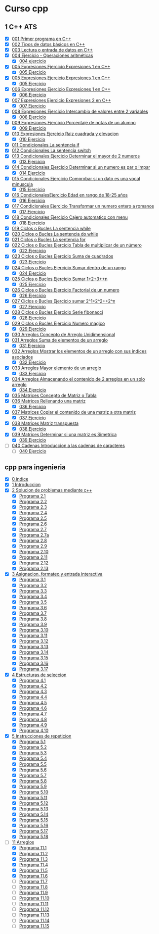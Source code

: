 # Curso cpp
## 1 C++ ATS
* [x] [001 Primer programa en C++](ats/programas/001.cpp)
* [x] [002 Tipos de datos básicos en C++](ats/programas/002.cpp)
* [x] [003 Lectura o entrada de datos en C++](ats/programas/003.cpp)
* [x] [004 Ejercicio - Operaciones aritméticas](ats/programas/004.cpp)
    * [x] [004 ejercicio](ats/programas/004e.cpp)
* [x] [005 Expresiones  Ejercicio Expresiones 1 en C++](ats/programas/005.cpp)
    * [x] [005 Ejercicio](ats/programas/005e.cpp)
* [x] [005 Expresiones  Ejercicio Expresiones 1 en C++](ats/programas/005.cpp)
    * [x] [005 Ejercicio](ats/programas/005e.cpp)
* [x] [006 Expresiones  Ejercicio Expresiones 1 en C++](ats/programas/006.cpp)
    * [x] [006 Ejercicio](ats/programas/006e.cpp)
* [x] [007  Expresiones  Ejercicio Expresiones 2 en C++](ats/programas/007.cpp)
    * [x] [007 Ejercicio](ats/programas/007e.cpp)
* [x] [008 Expresiones  Ejercicio Intercambio de valores entre 2 variables](ats/programas/008.cpp)
    * [x] [008 Ejercicio](ats/programas/008e.cpp)
* [x] [009  Expresiones  Ejercicio Porcentaje de notas de un alumno](ats/programas/009.cpp)
    * [x] [009 Ejercicio](ats/programas/009e.cpp)
* [x] [010  Expresiones  Ejercicio Raiz cuadrada y elevacion](ats/programas/010.cpp)
    * [x] [010 Ejercicio](ats/programas/010e.cpp)
* [x] [011 Condicionales  La sentencia if](ats/programas/011.cpp)
* [x] [012 Condicionales  La sentencia switch](ats/programas/012.cpp)
* [x] [013 Condicionales Ejercicio Determinar el mayor de 2 numeros](ats/programas/013.cpp)
    * [x] [013 Ejercicio](ats/programas/013e.cpp)
* [x] [014 Condicionales Ejercicio Determinar si un numero es par o impar](ats/programas/014.cpp)
    * [x] [014 Ejercicio](ats/programas/014e.cpp)
* [x] [015 Condicionales  Ejercicio Comprobar si un dato es una vocal minuscula](ats/programas/015.cpp)
    * [x] [015 Ejercicio](ats/programas/015e.cpp)
* [x] [016 CondicionalesEjercicio Edad en rango de 18-25 años](ats/programas/016.cpp)
    * [x] [016 Ejercicio](ats/programas/016e.cpp)
* [x] [017 Condicionales Ejercicio Transformar un numero entero a romanos](ats/programas/017.cpp)
    * [x] [017 Ejercicio](ats/programas/017e.cpp)
* [x] [018 Condicionales Ejercicio Cajero automatico con menu](ats/programas/018.cpp)
    * [x] [018 Ejercicio](ats/programas/018e.cpp)
* [x] [019 Ciclos o Bucles La sentencia while](ats/programas/019.cpp)
* [x] [020 Ciclos o Bucles La sentencia do while](ats/programas/020.cpp)
* [x] [021 Ciclos o Bucles La sentencia for](ats/programas/021.cpp)
* [x] [022 Ciclos o Bucles Ejercicio Tabla de multiplicar de un número](ats/programas/022.cpp)
    * [x] [022 Ejercicio](ats/programas/022e.cpp)
* [x] [023 Ciclos o Bucles Ejercicio Suma de cuadrados](ats/programas/023.cpp)
    * [x] [023 Ejercicio](ats/programas/023e.cpp)
* [x] [024 Ciclos o Bucles Ejercicio Sumar dentro de un rango](ats/programas/024.cpp)
    * [x] [024 Ejercicio](ats/programas/024e.cpp)
* [x] [025 Ciclos o Bucles Ejercicio Sumar 1+2+3++n](ats/programas/025.cpp)
    * [x] [025 Ejercicio](ats/programas/025e.cpp)
* [x] [026 Ciclos o Bucles Ejercicio Factorial de un numero](ats/programas/026.cpp)
    * [x] [026 Ejercicio](ats/programas/026e.cpp)
* [x] [027 Ciclos o Bucles Ejercicio sumar 2^1+2^2++2^n](ats/programas/027.cpp)
    * [x] [027 Ejercicio](ats/programas/027e.cpp)
* [x] [028 Ciclos o Bucles Ejercicio Serie fibonacci](ats/programas/028.cpp)
    * [x] [028 Ejercicio](ats/programas/028e.cpp)
* [x] [029 Ciclos o Bucles Ejercicio Numero magico](ats/programas/029.cpp)
    * [x] [029 Ejercicio](ats/programas/029e.cpp)
* [x] [030 Arreglos Concepto de Arreglo Unidimensional](ats/programas/030.cpp)
* [x] [031 Arreglos Suma de elementos de un arreglo](ats/programas/031.cpp)
    * [x] [031 Ejercicio](ats/programas/031e.cpp)
* [x] [032 Arreglos Mostrar los elementos de un arreglo con sus indices asociados](ats/programas/032.cpp)
    * [x] [032 Ejercicio](ats/programas/032e.cpp)
* [x] [033 Arreglos Mayor elemento de un arreglo](ats/programas/033.cpp)
    * [x] [033 Ejercicio](ats/programas/033e.cpp)
* [x] [034 Arreglos Almacenando el contenido de 2 arreglos en un solo arreglo](ats/programas/034.cpp)
    * [x] [034 Ejercicio](ats/programas/034e.cpp)
* [x] [035 Matrices Concepto de Matriz o Tabla](ats/programas/035.cpp)
* [x] [036 Matrices  Rellenando una matriz](ats/programas/036.cpp)
    * [x] [036 Ejercicio](ats/programas/036e.cpp)
* [x] [037 Matrices Copiar el contenido de una matriz a otra matriz](ats/programas/037.cpp)
    * [x] [037 Ejercicio](ats/programas/037e.cpp)
* [x] [038 Matrices Matriz transpuesta](ats/programas/038.cpp)
    * [x] [038 Ejercicio](ats/programas/038e.cpp)
* [x] [039 Matrices  Determinar si una matriz es Simetrica](ats/programas/039.cpp)
    * [x] [039 Ejercicio](ats/programas/039e.cpp)
* [ ] [040 Cadenas Introduccion a las cadenas de caracteres](ats/programas/040.cpp)
    * [ ] [040 Ejercicio](ats/programas/040e.cpp)
<!--next

* [ ] [041 Cadenas Longitud de una cadena - Funcion strlen()](ats/programas/041.cpp)
    * [ ] [041 Ejercicio](ats/programas/041e.cpp)
* [ ] [042 Cadenas Copiar el contenido de una cadena a otra - Funcion strcpy](ats/programas/042.cpp)
    * [ ] [042 Ejercicio](ats/programas/042e.cpp)
* [ ] [043 Cadenas Comparar cadenas - Funcion strcmp()](ats/programas/043.cpp)
    * [ ] [043 Ejercicio](ats/programas/043e.cpp)
* [ ] [044 Cadenas Concatenar una cadena con otra - Funcion strcat()](ats/programas/044.cpp)
    * [ ] [044 Ejercicio](ats/programas/044e.cpp)
* [ ] [045 Cadenas Invertir una cadena - Funcion strrev()](ats/programas/045.cpp)
    * [ ] [045 Ejercicio](ats/programas/045e.cpp)
* [ ] [046 Cadenas Pasar una palabra a MAYuSCULA - Funcion strupr()](ats/programas/046.cpp)
    * [ ] [046 Ejercicio](ats/programas/046e.cpp)
* [ ] [047 Cadenas Pasar una palabra a minuscula - Funcion strlwr()](ats/programas/047.cpp)
    * [ ] [047 Ejercicio](ats/programas/047e.cpp)
* [ ] [048 Cadenas Transformar una cadena a numeros - Funcion atoi() y atof()](ats/programas/048.cpp)
    * [ ] [048 Ejercicio](ats/programas/048e.cpp)
* [ ] [049 Cadenas Ejercicio Contando cada vocal en una frase](ats/programas/049.cpp)
    * [ ] [049 Ejercicio](ats/programas/049e.cpp)
* [ ] [050 Ordenamientos M‚todo Burbuja](ats/programas/050.cpp)
    * [ ] [050 Ejercicio](ats/programas/050e.cpp)
* [ ] [051 Ordenamientos Ordenamiento por Insercion](ats/programas/051.cpp)
    * [ ] [051 Ejercicio](ats/programas/051e.cpp)
* [ ] [052 Ordenamientos Ordenamiento por Seleccion](ats/programas/052.cpp)
    * [ ] [052 Ejercicio](ats/programas/052e.cpp)
* [ ] [053 Busquedas Busqueda Secuencial en un arreglo](ats/programas/053.cpp)
    * [ ] [053 Ejercicio](ats/programas/053e.cpp)
* [ ] [054 Busquedas Busqueda Binaria en un arreglo](ats/programas/054.cpp)
    * [ ] [054 Ejercicio](ats/programas/054e.cpp)
* [ ] [055 Estructuras Concepto de Estructuras(struct) en C++](ats/programas/055.cpp)
    * [ ] [055 Ejercicio](ats/programas/055e.cpp)
* [ ] [056 Estructuras  Estructura Basica en C++](ats/programas/056.cpp)
    * [ ] [056 Ejercicio](ats/programas/056e.cpp)
* [ ] [057 Estructuras Concepto de Estructuras Anidadas en C++](ats/programas/057.cpp)
    * [ ] [057 Ejercicio](ats/programas/057e.cpp)
* [ ] [058 Estructuras Estructuras Anidadas en C++](ats/programas/058.cpp)
    * [ ] [058 Ejercicio](ats/programas/058e.cpp)
* [ ] [059 Estructuras Ejercicio Categoria de un corredor](ats/programas/059.cpp)
    * [ ] [059 Ejercicio](ats/programas/059e.cpp)
* [ ] [060 Estructuras Ejercicio Empleado con mayor y menor salario](ats/programas/060.cpp)
    * [ ] [060 Ejercicio](ats/programas/060e.cpp)
* [ ] [061 Estructuras Ejercicio Estructuras anidadas promedio de un alumno](ats/programas/061.cpp)
    * [ ] [061 Ejercicio](ats/programas/061e.cpp)
* [ ] [062 Estructuras  Ejercicio Estructura etapas de un ciclista](ats/programas/062.cpp)
    * [ ] [062 Ejercicio](ats/programas/062e.cpp)
* [ ] [063 Funciones Definicion de Funciones](ats/programas/063.cpp)
    * [ ] [063 Ejercicio](ats/programas/063e.cpp)
* [ ] [064 Funciones Plantillas de Funcion](ats/programas/064.cpp)
    * [ ] [064 Ejercicio](ats/programas/064e.cpp)
* [ ] [065 Ejercicio Multiplicacion de 2 numeros sin retorno de valor](ats/programas/065.cpp)
    * [ ] [065 Ejercicio](ats/programas/065e.cpp)
* [ ] [066 Funciones Ejercicio Elevacion de un Numero sin retorno de valor](ats/programas/066.cpp)
    * [ ] [066 Ejercicio](ats/programas/066e.cpp)
* [ ] [067 Funciones Ejercicio Enviando datos a una plantilla de funcion](ats/programas/067.cpp)
    * [ ] [067 Ejercicio](ats/programas/067e.cpp)
* [ ] [068 Funciones Paso de par metros por Referencia](ats/programas/068.cpp)
    * [ ] [068 Ejercicio](ats/programas/068e.cpp)
* [ ] [069 Funciones  Devolver valores multiples](ats/programas/069.cpp)
    * [ ] [069 Ejercicio](ats/programas/069e.cpp)
* [ ] [070 Funciones  Ejercicio  Intercambiar valores de 2 variables](ats/programas/070.cpp)
    * [ ] [070 Ejercicio](ats/programas/070e.cpp)
* [ ] [071 Funciones Ejercicio Transformar segundos a horas, minutos y segundos](ats/programas/071.cpp)
    * [ ] [071 Ejercicio](ats/programas/071e.cpp)
* [ ] [072 Funciones Paso de par metros de tipo vector](ats/programas/072.cpp)
    * [ ] [072 Ejercicio](ats/programas/072e.cpp)
* [ ] [073 Funciones Ejercicio Suma de elementos de un vector con funcion](ats/programas/073.cpp)
    * [ ] [073 Ejercicio](ats/programas/073e.cpp)
* [ ] [074 Funciones Ejercicio Cambiar signo de los elementos de un vector](ats/programas/074.cpp)
    * [ ] [074 Ejercicio](ats/programas/074e.cpp)
* [ ] [075 Funciones Paso de par metros de tipo matriz](ats/programas/075.cpp)
    * [ ] [075 Ejercicio](ats/programas/075e.cpp)
* [ ] [076 Funciones Ejercicio Determinar si una matriz es Simetrica](ats/programas/076.cpp)
    * [ ] [076 Ejercicio](ats/programas/076e.cpp)
* [ ] [077 Funciones Paso de par metros de tipo estructura](ats/programas/077.cpp)
    * [ ] [077 Ejercicio](ats/programas/077e.cpp)
* [ ] [078 Funciones Ejercicio Sumar 2 numeros complejos](ats/programas/078.cpp)
    * [ ] [078 Ejercicio](ats/programas/078e.cpp)
* [ ] [079 Funciones Recursividad Factorial de un numero](ats/programas/079.cpp)
    * [ ] [079 Ejercicio](ats/programas/079e.cpp)
* [ ] [080 Funciones Ejercicio Recursividad para la suma](ats/programas/080.cpp)
    * [ ] [080 Ejercicio](ats/programas/080e.cpp)
* [ ] [081 Funciones Ejercicio Elevacion de un numero con recursividad](ats/programas/081.cpp)
    * [ ] [081 Ejercicio](ats/programas/081e.cpp)
* [ ] [082 Punteros Declaracion de Punteros](ats/programas/082.cpp)
    * [ ] [082 Ejercicio](ats/programas/082e.cpp)
* [ ] [083 Punteros Ejercicio Numero par o impar con punteros](ats/programas/083.cpp)
    * [ ] [083 Ejercicio](ats/programas/083e.cpp)
* [ ] [084 Punteros Correspondencia entre arreglos y punteros](ats/programas/084.cpp)
    * [ ] [084 Ejercicio](ats/programas/084e.cpp)
* [ ] [085 Punteros Ejercicio Numeros pares de un arreglo con punteros](ats/programas/085.cpp)
    * [ ] [085 Ejercicio](ats/programas/085e.cpp)
* [ ] [086 Punteros Asignacion din mica de arreglos](ats/programas/086.cpp)
    * [ ] [086 Ejercicio](ats/programas/086e.cpp)
* [ ] [087 Punteros Transmision de Direcciones](ats/programas/087.cpp)
    * [ ] [087 Ejercicio](ats/programas/087e.cpp)
* [ ] [088 Punteros Transmision de arreglos](ats/programas/088.cpp)
    * [ ] [088 Ejercicio](ats/programas/088e.cpp)
* [ ] [089 Punteros Ejercicio Ordenar elementos de un arreglo con punteros](ats/programas/089.cpp)
    * [ ] [089 Ejercicio](ats/programas/089e.cpp)
* [ ] [090 Punteros Ejercicio Contar vocales de un nombre con punteros](ats/programas/090.cpp)
    * [ ] [090 Ejercicio](ats/programas/090e.cpp)
* [ ] [091 Punteros Matriz dinamica](ats/programas/091.cpp)
    * [ ] [091 Ejercicio](ats/programas/091e.cpp)
* [ ] [092 Punteros Ejercicio Suma de matrices dinamicas con punteros](ats/programas/092.cpp)
    * [ ] [092 Ejercicio](ats/programas/092e.cpp)
* [ ] [093 Punteros Punteros a Estructura](ats/programas/093.cpp)
    * [ ] [093 Ejercicio](ats/programas/093e.cpp)
* [ ] [094 Punteros Ejercicio Mejor promedio de 3 estudiantes con punteros](ats/programas/094.cpp)
    * [ ] [094 Ejercicio](ats/programas/094e.cpp)
* [ ] [095 Pilas Concepto de Pila](ats/programas/095.cpp)
    * [ ] [095 Ejercicio](ats/programas/095e.cpp)
* [ ] [096 Pilas Insertar elementos a la pila](ats/programas/096.cpp)
    * [ ] [096 Ejercicio](ats/programas/096e.cpp)
* [ ] [097 Pilas Quitar elementos de una pila](ats/programas/097.cpp)
    * [ ] [097 Ejercicio](ats/programas/097e.cpp)
* [ ] [098 Pilas Ejercicio Insertar y quitar elementos de una pila](ats/programas/098.cpp)
    * [ ] [098 Ejercicio](ats/programas/098e.cpp)
* [ ] [099 Colas Concepto de Cola](ats/programas/099.cpp)
    * [ ] [099 Ejercicio](ats/programas/099e.cpp)
* [ ] [100 Colas Insertar elementos en una cola](ats/programas/100.cpp)
    * [ ] [100 Ejercicio](ats/programas/100e.cpp)
* [ ] [101 Colas Eliminar elementos de una cola](ats/programas/101.cpp)
    * [ ] [101 Ejercicio](ats/programas/101e.cpp)
* [ ] [102 Colas Ejercicio Insertar y eliminar elementos de una cola](ats/programas/102.cpp)
    * [ ] [102 Ejercicio](ats/programas/102e.cpp)
* [ ] [103 Listas Concepto de Lista Enlazada](ats/programas/103.cpp)
    * [ ] [103 Ejercicio](ats/programas/103e.cpp)
* [ ] [104 Listas Insertar elementos en una lista enlazada](ats/programas/104.cpp)
    * [ ] [104 Ejercicio](ats/programas/104e.cpp)
* [ ] [105 Listas Mostrar los elementos de la lista](ats/programas/105.cpp)
    * [ ] [105 Ejercicio](ats/programas/105e.cpp)
* [ ] [106 Listas Buscar un elemento en una lista enlazada](ats/programas/106.cpp)
    * [ ] [106 Ejercicio](ats/programas/106e.cpp)
* [ ] [107 Listas Eliminar un elemento de la lista](ats/programas/107.cpp)
    * [ ] [107 Ejercicio](ats/programas/107e.cpp)
* [ ] [108 Listas Eliminar todos los elementos de la lista](ats/programas/108.cpp)
    * [ ] [108 Ejercicio](ats/programas/108e.cpp)
* [ ] [109 Listas Ejercicio Calcular el mayor y menor elemento de una lista](ats/programas/109.cpp)
    * [ ] [109 Ejercicio](ats/programas/109e.cpp)
* [ ] [110 árboles  Concepto de árboles](ats/programas/110.cpp)
    * [ ] [110 Ejercicio](ats/programas/110e.cpp)
* [ ] [111 árboles árbol binario](ats/programas/111.cpp)
    * [ ] [111 Ejercicio](ats/programas/111e.cpp)
* [ ] [112 árboles árbol binario de busqueda ABB](ats/programas/112.cpp)
    * [ ] [112 Ejercicio](ats/programas/112e.cpp)
* [ ] [113 árboles  Insertar nodos en un  arbol binario de busqueda ABB](ats/programas/113.cpp)
    * [ ] [113 Ejercicio](ats/programas/113e.cpp)
* [ ] [114 árboles Mostrar el  arbol completo](ats/programas/114.cpp)
    * [ ] [114 Ejercicio](ats/programas/114e.cpp)
* [ ] [115 árboles  Buscar un nodo en el  arbol](ats/programas/115.cpp)
    * [ ] [115 Ejercicio](ats/programas/115e.cpp)
* [ ] [116 árboles Recorrido de un  rbol en PreOrden](ats/programas/116.cpp)
    * [ ] [116 Ejercicio](ats/programas/116e.cpp)
* [ ] [117 árboles Recorrido de un  rbol en InOrden](ats/programas/117.cpp)
    * [ ] [117 Ejercicio](ats/programas/117e.cpp)
* [ ] [118 árboles  Recorrido de un  rbol en PostOrden](ats/programas/118.cpp)
    * [ ] [118 Ejercicio](ats/programas/118e.cpp)
* [ ] [119 árboles  Eliminar un nodo del  arbol - parte 1](ats/programas/119.cpp)
    * [ ] [119 Ejercicio](ats/programas/119e.cpp)
* [ ] [120 árboles  Eliminar un nodo del  arbol - parte 2](ats/programas/120.cpp)
    * [ ] [120 Ejercicio](ats/programas/120e.cpp)
* [ ] [121 árboles Eliminar un nodo del  arbol  parte 3](ats/programas/121.cpp)
    * [ ] [121 Ejercicio](ats/programas/121e.cpp)
* [ ] [122 árboles Eliminar un nodo del  arbol parte 4](ats/programas/122.cpp)
    * [ ] [122 Ejercicio](ats/programas/122e.cpp)
* [ ] [123 Archivos Escribir en un archivo de texto](ats/programas/123.cpp)
    * [ ] [123 Ejercicio](ats/programas/123e.cpp)
* [ ] [124 Archivos Lectura de un archivo de texto](ats/programas/124.cpp)
    * [ ] [124 Ejercicio](ats/programas/124e.cpp)
* [ ] [125 Archivos Añadir texto en un archivo](ats/programas/125.cpp)
    * [ ] [125 Ejercicio](ats/programas/125e.cpp)
* [ ] [126 POO Conceptos basicos de Programacion Orientada a Objetos (POO)](ats/programas/126.cpp)
    * [ ] [126 Ejercicio](ats/programas/126e.cpp)
* [ ] [127 POO Clases y objetos en C++](ats/programas/127.cpp)
    * [ ] [127 Ejercicio](ats/programas/127e.cpp)
* [ ] [128 POO Ejercicio 1 Clase Rect ngulo](ats/programas/128.cpp)
    * [ ] [128 Ejercicio](ats/programas/128e.cpp)
* [ ] [129 POO  Sobrecarga de constructores](ats/programas/129.cpp)
    * [ ] [129 Ejercicio](ats/programas/129e.cpp)
* [ ] [130 POO Ejercicio 2 Clase Tiempo (Sobrecarga de Constructores)](ats/programas/130.cpp)
    * [ ] [130 Ejercicio](ats/programas/130e.cpp)
* [ ] [131 POO Destructor de Objetos](ats/programas/131.cpp)
    * [ ] [131 Ejercicio](ats/programas/131e.cpp)
* [ ] [132 POO Metodos constructores y modificadores (Getters y Setters)](ats/programas/132.cpp)
    * [ ] [132 Ejercicio](ats/programas/132e.cpp)
* [ ] [133 POO Herencia en POO](ats/programas/133.cpp)
    * [ ] [133 Ejercicio](ats/programas/133e.cpp)
* [ ] [134 POO Ejercicio 3 Jerarquia de clases (parte 1)](ats/programas/134.cpp)
    * [ ] [134 Ejercicio](ats/programas/134e.cpp)
* [ ] [135 POO Ejercicio 3 Jerarquia de clases (parte 2)](ats/programas/135.cpp)
    * [ ] [135 Ejercicio](ats/programas/135e.cpp)
* [ ] [136 POO Polimorfismo en C++](ats/programas/136.cpp)
    * [ ] [136 Ejercicio](ats/programas/136e.cpp)
* [ ] [137 POO Ejercicio 4 Jerarquia de clases (Herencia y Polimorfismo)](ats/programas/137.cpp)
    * [ ] [137 Ejercicio](ats/programas/137e.cpp)
-->


## cpp para ingenieria
* [x] [0 indice](cpp_para_ingeniera/0/0.pdf)
* [x] [1 Introduccion](cpp_para_ingeniera/1/1.pdf)
* [x] [2 Solucion de problemas mediante c++](cpp_para_ingeniera/2/2.pdf)
    * [x] [Programa 2.1](cpp_para_ingeniera/2/p1.cpp)
    * [x] [Programa 2.2](cpp_para_ingeniera/2/p2.cpp)
    * [x] [Programa 2.3](cpp_para_ingeniera/2/p3.cpp)
    * [x] [Programa 2.4](cpp_para_ingeniera/2/p4.cpp)
    * [x] [Programa 2.5](cpp_para_ingeniera/2/p5.cpp)
    * [x] [Programa 2.6](cpp_para_ingeniera/2/p6.cpp)
    * [x] [Programa 2.7](cpp_para_ingeniera/2/p7.cpp)
    * [x] [Programa 2.7a](cpp_para_ingeniera/2/p7a.cpp)
    * [x] [Programa 2.8](cpp_para_ingeniera/2/p8.cpp)
    * [x] [Programa 2.9](cpp_para_ingeniera/2/p9.cpp)
    * [x] [Programa 2.10](cpp_para_ingeniera/2/p10.cpp)
    * [x] [Programa 2.11](cpp_para_ingeniera/2/p11.cpp)
    * [x] [Programa 2.12](cpp_para_ingeniera/2/p12.cpp)
    * [x] [Programa 2.13](cpp_para_ingeniera/2/p13.cpp)
* [x] [3 Asignacion, formateo y entrada interactiva](cpp_para_ingeniera/3/3.pdf)
    * [x] [Programa 3.1](cpp_para_ingeniera/3/p1.cpp)
    * [x] [Programa 3.2](cpp_para_ingeniera/3/p2.cpp)
    * [x] [Programa 3.3](cpp_para_ingeniera/3/p3.cpp)
    * [x] [Programa 3.4](cpp_para_ingeniera/3/p4.cpp)
    * [x] [Programa 3.5](cpp_para_ingeniera/3/p5.cpp)
    * [x] [Programa 3.6](cpp_para_ingeniera/3/p6.cpp)
    * [x] [Programa 3.7](cpp_para_ingeniera/3/p7.cpp)
    * [x] [Programa 3.8](cpp_para_ingeniera/3/p8.cpp)
    * [x] [Programa 3.9](cpp_para_ingeniera/3/p9.cpp)
    * [x] [Programa 3.10](cpp_para_ingeniera/3/p10.cpp)
    * [x] [Programa 3.11](cpp_para_ingeniera/3/p11.cpp)
    * [x] [Programa 3.12](cpp_para_ingeniera/3/p12.cpp)
    * [x] [Programa 3.13](cpp_para_ingeniera/3/p13.cpp)
    * [x] [Programa 3.14](cpp_para_ingeniera/3/p14.cpp)
    * [x] [Programa 3.15](cpp_para_ingeniera/3/p15.cpp)
    * [x] [Programa 3.16](cpp_para_ingeniera/3/p16.cpp)
    * [x] [Programa 3.17](cpp_para_ingeniera/3/p17.cpp)
* [x] [4 Estructuras de seleccion](cpp_para_ingeniera/4/4.pdf)
    * [x] [Programa 4.1](cpp_para_ingeniera/4/p1.cpp)
    * [x] [Programa 4.2](cpp_para_ingeniera/4/p2.cpp)
    * [x] [Programa 4.3](cpp_para_ingeniera/4/p3.cpp)
    * [x] [Programa 4.4](cpp_para_ingeniera/4/p4.cpp)
    * [x] [Programa 4.5](cpp_para_ingeniera/4/p5.cpp)
    * [x] [Programa 4.6](cpp_para_ingeniera/4/p6.cpp)
    * [x] [Programa 4.7](cpp_para_ingeniera/4/p7.cpp)
    * [x] [Programa 4.8](cpp_para_ingeniera/4/p8.cpp)
    * [x] [Programa 4.9](cpp_para_ingeniera/4/p9.cpp)
    * [x] [Programa 4.10](cpp_para_ingeniera/4/p10.cpp)
* [x] [5 Instrucciones de repeticion](cpp_para_ingeniera/5/5.pdf)
    * [x] [Programa 5.1](cpp_para_ingeniera/5/p1.cpp)
    * [x] [Programa 5.2](cpp_para_ingeniera/5/p2.cpp)
    * [x] [Programa 5.3](cpp_para_ingeniera/5/p3.cpp)
    * [x] [Programa 5.4](cpp_para_ingeniera/5/p4.cpp)
    * [x] [Programa 5.5](cpp_para_ingeniera/5/p5.cpp)
    * [x] [Programa 5.6](cpp_para_ingeniera/5/p6.cpp)
    * [x] [Programa 5.7](cpp_para_ingeniera/5/p7.cpp)
    * [x] [Programa 5.8](cpp_para_ingeniera/5/p8.cpp)
    * [x] [Programa 5.9](cpp_para_ingeniera/5/p9.cpp)
    * [x] [Programa 5.10](cpp_para_ingeniera/5/p10.cpp)
    * [x] [Programa 5.11](cpp_para_ingeniera/5/p11.cpp)
    * [x] [Programa 5.12](cpp_para_ingeniera/5/p12.cpp)
    * [x] [Programa 5.13](cpp_para_ingeniera/5/p13.cpp)
    * [x] [Programa 5.14](cpp_para_ingeniera/5/p14.cpp)
    * [x] [Programa 5.15](cpp_para_ingeniera/5/p15.cpp)
    * [x] [Programa 5.16](cpp_para_ingeniera/5/p16.cpp)
    * [x] [Programa 5.17](cpp_para_ingeniera/5/p17.cpp)
    * [x] [Programa 5.18](cpp_para_ingeniera/5/p18.cpp)
* [ ] [11 Arreglos](cpp_para_ingeniera/11/11.pdf)
    * [x] [Programa 11.1](cpp_para_ingeniera/11/p1.cpp)
    * [x] [Programa 11.2](cpp_para_ingeniera/11/p2.cpp)
    * [x] [Programa 11.3](cpp_para_ingeniera/11/p3.cpp)
    * [x] [Programa 11.4](cpp_para_ingeniera/11/p4.cpp)
    * [x] [Programa 11.5](cpp_para_ingeniera/11/p5.cpp)
    * [x] [Programa 11.6](cpp_para_ingeniera/11/p6.cpp)
    * [ ] [Programa 11.7](cpp_para_ingeniera/11/p7.cpp)
    * [ ] [Programa 11.8](cpp_para_ingeniera/11/p8.cpp)
    * [ ] [Programa 11.9](cpp_para_ingeniera/11/p9.cpp)
    * [ ] [Programa 11.10](cpp_para_ingeniera/11/10p.cpp)
    * [ ] [Programa 11.11](cpp_para_ingeniera/11/p11.cpp)
    * [ ] [Programa 11.12](cpp_para_ingeniera/11/p12.cpp)
    * [ ] [Programa 11.13](cpp_para_ingeniera/11/p13.cpp)
    * [ ] [Programa 11.14](cpp_para_ingeniera/11/p14.cpp)
    * [ ] [Programa 11.15](cpp_para_ingeniera/11/p15.cpp)
<!--next
* [ ] [6 Modularida con el uso de funciones](cpp_para_ingeniera/6/6.pdf)
    * [ ] [Programa 6.](cpp_para_ingeniera/6/p.cpp)
* [ ] [7 Completar lo basico](cpp_para_ingeniera/7/7.pdf)
* [ ] [8 Flujos de archivos E/S y archivos de datos](cpp_para_ingeniera/8/8.pdf)
* [ ] [9 Introduccion a las clases](cpp_para_ingeniera/9/9.pdf)
* [ ] [10 Funciones de clases y conversiones](cpp_para_ingeniera/10/10.pdf)


* [ ] [12 Apuntadores](cpp_para_ingeniera/12/12.pdf)
* [ ] [13 Estructuras](cpp_para_ingeniera/13/13.pdf)
* [ ] [14 Metodos Numericos](cpp_para_ingeniera/14/14.pdf)
* [ ] [15 Operaciones Bit por Bit](cpp_para_ingeniera/15/15.pdf)
-->
